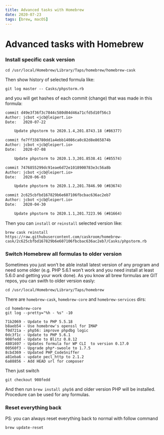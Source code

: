 ```yaml
---
title: Advanced tasks with Homebrew
date: 2020-07-23
tags: [brew, macOS]
---
```


# Advanced tasks with Homebrew

### Install specific cask version

```shell
cd /usr/local/Homebrew/Library/Taps/homebrew/homebrew-cask
```

Then show history of selected formula like:

```shell
git log master -- Casks/phpstorm.rb
```

and you will get hashes of each commit (change) that was made in this formula:

```txt
commit d49e3f36f3c7844c580d04d46a71cfd5d10f56c3
Author: jcbot <jcb@leipert.io>
Date:   2020-07-22

    Update phpstorm to 2020.1.4,201.8743.18 (#86377)

commit fe7ff338780dd1a4ebb14086ca0c82d8e865874b
Author: jcbot <jcb@leipert.io>
Date:   2020-07-08

    Update phpstorm to 2020.1.3,201.8538.41 (#85574)

commit 7476855299dc91eae6d72e1018900783e3c56a8b
Author: jcbot <jcb@leipert.io>
Date:   2020-06-03

    Update phpstorm to 2020.1.2,201.7846.90 (#83674)

commit 2c625cbfbd167829b6e607106fbcbac636ac2eb7
Author: jcbot <jcb@leipert.io>
Date:   2020-04-30

    Update phpstorm to 2020.1.1,201.7223.96 (#81664)
```

Then you can `install` or `reinstall` selected version like:

```shell
brew cask reinstall https://raw.githubusercontent.com/caskroom/homebrew-cask/2c625cbfbd167829b6e607106fbcbac636ac2eb7/Casks/phpstorm.rb
```

### Switch Homebrew all formulas to older version

Sometimes you just won’t be able install latest version of any program and need
some older (e.g. PHP 5.6.1 won’t work and you need install at least 5.6.0 and
getting your work done). As you know all brew formulas are GIT repos, you
can swith to older version easly:

```shell
cd /usr/local/Homebrew/Library/Taps/homebrew
```

There are `homebrew-cask`, `homebrew-core` and `homebrew-services` dirs:

```shell
cd homebrew-core
git log --pretty="%h - %s" -10
```

```
71b2069 - Update to PHP 5.5.18
b8aeb54 - Use homebrew's openssl for IMAP
f0d721a - php56: improve phpdbg logic
0dc3f1c - Update to PHP 5.6.1
908fedd - Update to Blitz 0.8.12
4801697 - Updates formula for WP CLI  to version 0.17.0
00560f3 - Upgrade php*-swoole to 1.7.5
8cbd369 - Updated PHP_CodeSniffer
a81eba6 - update pecl_http to 2.1.2
6a88856 - Add HEAD url for composer
```

Then just switch

```shell
git checkout 908fedd
```
And then run `brew install php56` and older version PHP will be installed. Procedure can be used for any formulas.

### Reset everything back

PS: you can always reset everything back to normal with follow command

```shell
brew update-reset
```
